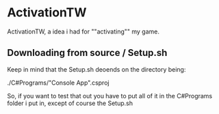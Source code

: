 # ActivationTW
ActivationTW, a idea i had for ""activating"" my game.


## Downloading from source / Setup.sh
Keep in mind that the Setup.sh deoends on the directory being:

 ./C#Programs/"Console App".csproj
 
 So, if you want to test that out you have to put all of it in the C#Programs folder i put in, except of course the Setup.sh
